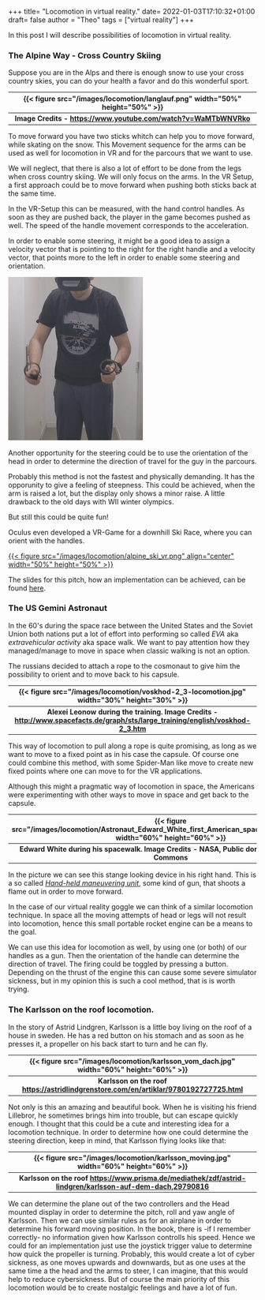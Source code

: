 +++
title= "Locomotion in virtual reality."
date= 2022-01-03T17:10:32+01:00
draft= false
author = "Theo"
tags = ["virtual reality"]
+++

In this post I will describe possibilities of locomotion in virtual reality.

### The Alpine Way - Cross Country Skiing


Suppose you are in the Alps and there is enough snow to use your cross country skies, you can do your health a favor and do this wonderful sport.


| {{< figure src="/images/locomotion/langlauf.png"   width="50%" height="50%" >}} |
|:--:|
| <b>Image Credits - https://www.youtube.com/watch?v=WaMTbWNVRko</b>|






To move forward you have two sticks whitch can help you to move forward, while skating on the snow.
This Movement sequence for the arms can be used as well for locomotion in VR and for the parcours that we want to use.

We will neglect, that there is also a lot of effort to be done from the legs when cross country skiing. We will only focus on the arms.
In the VR Setup, a first approach could be to move forward when pushing both sticks back at the same time.

In the VR-Setup this can be measured, with the hand control handles. As soon as they are pushed back, the player in the game becomes pushed as well.
The speed of the handle movement corresponds to the acceleration. 

In order to enable some steering, it might be a good idea to assign a velocity vector that is pointing to the right for the right handle and a velocity vector, that points more to the left in order to enable some steering and orientation.

![Demonstration of the steering](/images/locomotion/ezgif.com-gif-maker.gif)

Another opportunity for the steering could be to use the orientation of the head in order to determine the direction of travel for the guy in the parcours.

Probably this method is not the fastest and physically demanding. 
It has the opporunity to give a feeling of steepness. This could be achieved, when the arm is raised a lot, but the display only shows a minor raise. 
A little drawback to the old days with WII winter olympics.

But still this could be quite fun! 

Oculus even developed a VR-Game for a downhill Ski Race, where you can orient with the handles.

 [{{< figure src="/images/locomotion/alpine_ski_vr.png"   align="center" width="50%" height="50%" >}}](https://www.youtube.com/watch?v=ewGFD59Azc8) 


The slides for this pitch, how an implementation can be achieved, can be found [here](https://1drv.ms/p/s!AiOj4yVSmxYLiKtChRf5H7S0oy7e1g?e=Y7i61l).

### The US Gemini Astronaut

In the 60's during the space race between the United States and the Soviet Union both nations put a lot of effort into performing so called *EVA* aka *extravehicular activity* aka space walk. We want to pay attention how they managed/manage to move in space when classic walking is not an option. 

The russians decided to attach a rope to the cosmonaut to give him the possibility to orient and to move back to his capsule.

| {{< figure src="/images/locomotion/voskhod-2_3-locomotion.jpg"   width="30%" height="30%" >}} |
|:--:|
| <b>Alexei Leonow during the training. Image Credits - http://www.spacefacts.de/graph/sts/large_training/english/voskhod-2_3.htm </b>|


This way of locomotion to pull along a rope is quite promising, as long as we want to move to a fixed point as in his case the capsule. Of course one could combine this method, with some Spider-Man like move to create new fixed points where one can move to for the VR applications.

Although this might a pragmatic way of locomotion in space, the Americans were experimenting with other ways to move in space and get back to the capsule.

| {{< figure src="/images/locomotion/Astronaut_Edward_White_first_American_spacewalk_Gemini_4.jpg"   width="60%" height="60%" >}} |
|:--:|
| <b>Edward White during his spacewalk. Image Credits - NASA, Public domain, via Wikimedia Commons </b>|

In the picture we can see this stange looking device in his right hand. This is a so called [*Hand-held maneuvering unit*]("https://en.wikipedia.org/wiki/Hand-held_maneuvering_unit"), some kind of gun, that shoots a flame out in order to move forward.

In the case of our virtual reality goggle we can think of a similar locomotion technique. In space all the moving attempts of head or legs will not result into locomotion, hence this small portable rocket engine can be a means to the goal.

We can use this idea for locomotion as well, by using one (or both) of our handles as a gun. Then the orientation of the handle can determine the direction of travel. 
The firing could be toggled by pressing a button. Depending on the thrust of the engine this can cause some severe simulator sickness, but in my opinion this is such a cool method, that is is worth trying.


### The Karlsson on the roof locomotion.

In the story of Astrid Lindgren, Karlsson is a little boy living on the roof of a house in sweden. He has a red button on his stomach and as soon as he presses it, a propeller on his back start to turn and he can fly.

| {{< figure src="/images/locomotion/karlsson_vom_dach.jpg"   width="60%" height="60%" >}} |
|:--:|
| <b>Karlsson on the roof https://astridlindgrenstore.com/en/artiklar/9780192727725.html </b>|

Not only is this an amazing and beautiful book. When he is visiting his friend Lillebror, he sometimes brings him into trouble, but can escape quickly enough. I thought that this could be a cute and interesting idea for a locomotion technique. In order to determine how one could determine the steering direction, keep in mind, that Karlsson flying looks like that:

| {{< figure src="/images/locomotion/karlsson_moving.jpg"   width="60%" height="60%" >}} |
|:--:|
| <b>Karlsson on the roof https://www.prisma.de/mediathek/zdf/astrid-lindgren/karlsson-auf-dem-dach,29790816</b>|

We can determine the plane out of the two controllers and the Head mounted display in order to determine the pitch, roll and yaw angle of Karlsson. Then we can use similar rules as for an airplane in order to determine his forward moving position. In the book, there is -if I remember correctly- no information given how Karlsson controlls his speed. Hence we could for an implementation just use the joystick trigger value to determine how quick the propeller is turning. Probably, this would create a lot of cyber sickness, as one moves upwards and downwards, but as one uses at the same time a the head and the arms to steer, I can imagine, that this would help to reduce cybersickness. But of course the main priority of this locomotion would be to create nostalgic feelings and have a lot of fun. 